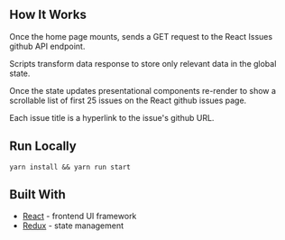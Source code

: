 ## How It Works

Once the home page mounts, sends a GET request to the React Issues github API endpoint.

Scripts transform data response to store only relevant data in the global state.

Once the state updates presentational components re-render to show
a scrollable list of first 25 issues on the React github issues page.

Each issue title is a hyperlink to the issue's github URL.

## Run Locally

`yarn install && yarn run start`

## Built With

* [React](https://reactjs.org/docs/getting-started.html) - frontend UI framework
* [Redux](https://redux.js.org/) - state management
